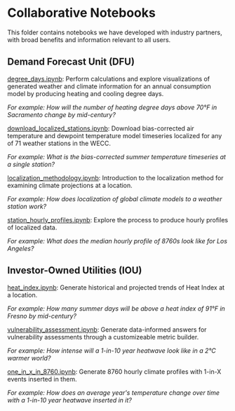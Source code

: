 Collaborative Notebooks
=======================

This folder contains notebooks we have developed with industry partners, with broad benefits and information relevant to all users. 

## Demand Forecast Unit (DFU)

[degree_days.ipynb](DFU/degree_days.ipynb): Perform calculations and explore visualizations of generated weather and climate information for an annual consumption model by producing heating and cooling degree days.  

*For example: How will the number of heating degree days above 70°F in Sacramento change by mid-century?*

[download_localized_stations.ipynb](DFU/download_localized_stations.ipynb): Download bias-corrected air temperature and dewpoint temperature model timeseries localized for any of 71 weather stations in the WECC.  

*For example: What is the bias-corrected summer temperature timeseries at a single station?*

[localization_methodology.ipynb](DFU/localization_methodology.ipynb): Introduction to the localization method for examining climate projections at a location.  

*For example: How does localization of global climate models to a weather station work?*

[station_hourly_profiles.ipynb](DFU/station_hourly_profiles.ipynb): Explore the process to produce hourly profiles of localized data.  

*For example: What does the median hourly profile of 8760s look like for Los Angeles?*

## Investor-Owned Utilities (IOU)

[heat_index.ipynb](IOU/heat_index.ipynb): Generate historical and projected trends of Heat Index at a location.  

*For example: How many summer days will be above a heat index of 91°F in Fresno by mid-century?*

[vulnerability_assessment.ipynb](IOU/vulnerability_assessment/vulnerability_assessment.ipynb): Generate data-informed answers for vulnerability assessments through a customizeable metric builder.  

*For example: How intense will a 1-in-10 year heatwave look like in a 2°C warmer world?*

[one_in_x_in_8760.ipynb](IOU/8760/one_in_x_in_8760.ipynb.ipynb): Generate 8760 hourly climate profiles with 1-in-X events inserted in them.

*For example: How does an average year's temperature change over time with a 1-in-10 year heatwave inserted in it?*